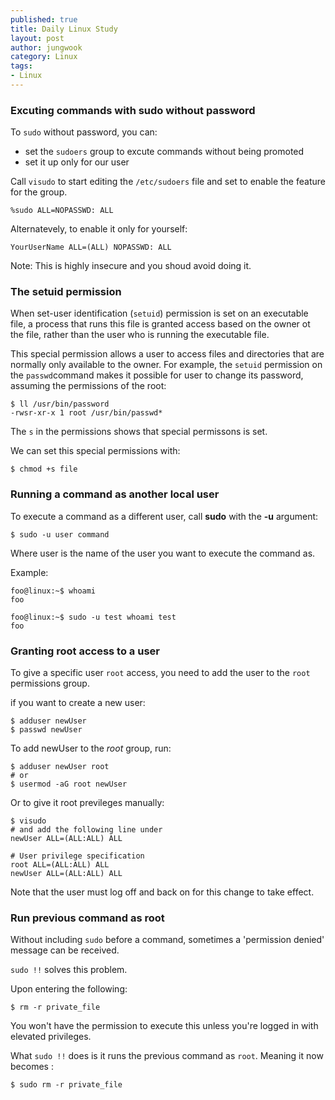 ```yaml
---
published: true
title: Daily Linux Study
layout: post
author: jungwook
category: Linux
tags:
- Linux
---
```


### Excuting commands with sudo without password


To `sudo` without password, you can:
+ set the `sudoers` group to excute commands without being promoted
+ set it up only for our user

Call `visudo` to start editing the `/etc/sudoers` file and set to enable the feature for the group.

```
%sudo ALL=NOPASSWD: ALL
```

Alternatevely, to enable it only for yourself:

```
YourUserName ALL=(ALL) NOPASSWD: ALL
```

Note: This is highly insecure and you shoud avoid doing it.


### The setuid permission

When set-user identification (`setuid`) permission is set on an executable file, a process that runs this file is granted access based on the owner ot the file, rather than the user who is running the executable file.

This special permission allows a user to access files and directories that are normally only available to the owner. For example, the `setuid` permission on the `passwd`command makes it possible for user to change its password, assuming the permissions of the root:

```
$ ll /usr/bin/password
-rwsr-xr-x 1 root /usr/bin/passwd*
```

The `s` in the permissions shows that special permissons is set.

We can set this special permissions with:

```
$ chmod +s file
```

### Running a command as another local user

To execute a command as a different user, call **sudo** with the **-u** argument:

```{.bash}
$ sudo -u user command
```

Where user is the name of the user you want to execute the command as.

Example:
```{.bash}
foo@linux:~$ whoami
foo

foo@linux:~$ sudo -u test whoami test
foo
```

### Granting root access to a user

To give a specific user `root` access, you need to add the user to the `root` permissions group.

if you want to create a new user:

```{.bash}
$ adduser newUser
$ passwd newUser
```

To add newUser to the *root* group, run:

```{.bash}
$ adduser newUser root
# or
$ usermod -aG root newUser
```

Or to give it root previleges manually:

```{.bash}
$ visudo
# and add the following line under
newUser ALL=(ALL:ALL) ALL

# User privilege specification
root ALL=(ALL:ALL) ALL
newUser ALL=(ALL:ALL) ALL
```

Note that the user must log off and back on for this change to take effect.

### Run previous command as root

Without including `sudo` before a command, sometimes a 'permission denied' message can be received.

`sudo !!` solves this problem.

Upon entering the following:

```{.bash}
$ rm -r private_file
```

You won't have the permission to execute this unless you're logged in with elevated privileges.

What `sudo !!` does is it runs the previous command as `root`. Meaning it now becomes :

```{.bash}
$ sudo rm -r private_file
```


